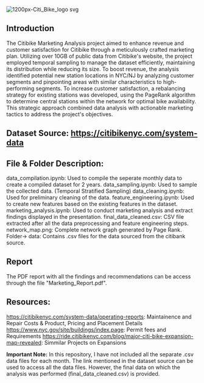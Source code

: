 ![1200px-Citi_Bike_logo svg](https://github.com/karankhanna1724/citibike/assets/168464513/9f82dba6-3066-448e-933f-b1cfa6413b8f)

## Introduction

The Citibike Marketing Analysis project aimed to enhance revenue and customer satisfaction for Citibike through a meticulously crafted marketing plan. Utilizing over 10GB of public data from Citibike's website, the project employed temporal sampling to manage the dataset efficiently, maintaining its distribution while reducing its size. To boost revenue, the analysis identified potential new station locations in NYC/NJ by analyzing customer segments and pinpointing areas with similar characteristics to high-performing segments. To increase customer satisfaction, a rebalancing strategy for existing stations was developed, using the PageRank algorithm to determine central stations within the network for optimal bike availability. This strategic approach combined data analysis with actionable marketing tactics to address the project's objectives.

## Dataset Source: https://citibikenyc.com/system-data
## File & Folder Description:
data_compilation.ipynb: Used to compile the seperate monthly data to create a compiled dataset for 2 years.
data_sampling.ipynb: Used to sample the collected data. (Temporal Stratified Sampling)
data_cleaning.ipynb: Used for preliminary cleaning of the data.
feature_engineering.ipynb: Used to create new features based on the existing features in the dataset.
marketing_analysis.ipynb: Used to conduct marketing analysis and extract findings displayed in the presentation.
final_data_cleaned.csv: CSV file extracted after all the data preprocessing and feature engineering steps.
network_map.png: Complete network graph generated by Page Rank.
Folder-> data: Contains .csv files for the data sourced from the citibank source.

## Report
The PDF report with all the findings and recommendations can be access through the file "Marketing_Report.pdf".

## Resources:
https://citibikenyc.com/system-data/operating-reports: Maintainence and Repair Costs & Product, Pricing and Placement Details
https://www.nyc.gov/site/buildings/index.page: Permit fees and Requirements
https://ride.citibikenyc.com/blog/major-citi-bike-expansion-map-revealed: Simmilar Projects on Expansions

**Important Note:** In this repository, I have not included all the separate .csv data files for each month. The link mentioned in the dataset source can be used to access all the data files. However, the final data on which the analysis was performed (final_data_cleaned.csv) is provided.
